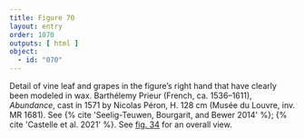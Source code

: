 ```yaml
---
title: Figure 70
layout: entry
order: 1070
outputs: [ html ]
object:
  - id: "070"
---
```


Detail of vine leaf and grapes in the figure’s right hand that have clearly been modeled in wax. Barthélemy Prieur (French, ca. 1536–1611), *Abundance*, cast in 1571 by Nicolas Péron, H. 128 cm (Musée du Louvre, inv. MR 1681). See {% cite 'Seelig-Teuwen, Bourgarit, and Bewer 2014' %}; {% cite 'Castelle et al. 2021' %}. See [fig. 34](/visual-atlas/034/) for an overall view.
